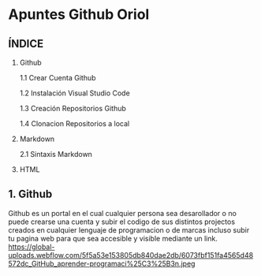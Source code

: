 # Apuntes Github Oriol
## ÍNDICE
1. Github

   1.1 Crear Cuenta Github
  
   1.2 Instalación Visual Studio Code
  
   1.3 Creación Repositorios Github
  
   1.4 Clonacion Repositorios a local
  
2. Markdown

    2.1 Sintaxis Markdown

3. HTML


## 1. Github
Github es un portal en el cual cualquier persona sea desarollador o no puede crearse una cuenta y subir el codigo de sus distintos projectos creados en cualquier lenguaje de programacion o de marcas incluso subir tu pagina web para que sea accesible y visible mediante un link.
https://global-uploads.webflow.com/5f5a53e153805db840dae2db/6073fbf151fa4565d48572dc_GitHub_aprender-programaci%25C3%25B3n.jpeg
